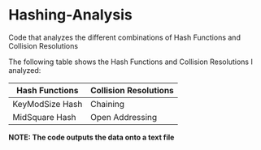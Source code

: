 # Hashing-Analysis
Code that analyzes the different combinations of Hash Functions and Collision Resolutions <br />

The following table shows the Hash Functions and Collision Resolutions I analyzed:

Hash Functions | Collision Resolutions
------------ | -------------
KeyModSize Hash | Chaining
MidSquare Hash |  Open Addressing

**NOTE: The code outputs the data onto a text file**
